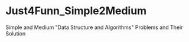 # Just4Funn_Simple2Medium
Simple and Medium "Data Structure and Algorithms" Problems and Their Solution
